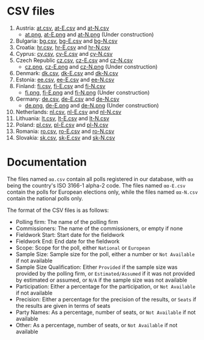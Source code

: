 
# CSV files

1. Austria: [at.csv](at.csv), [at-E.csv](at-E.csv) and [at-N.csv](at-N.csv)
   * [at.png](at.png), [at-E.png](at-E.png) and [at-N.png](at-N.png) (Under construction)
1. Bulgaria: [bg.csv](bg.csv), [bg-E.csv](bg-E.csv) and [bg-N.csv](bg-N.csv)
1. Croatia: [hr.csv](hr.csv), [hr-E.csv](hr-E.csv) and [hr-N.csv](hr-N.csv)
1. Cyprus: [cy.csv](cy.csv), [cy-E.csv](cy-E.csv) and [cy-N.csv](cy-N.csv)
1. Czech Republic [cz.csv](cz.csv), [cz-E.csv](cz-E.csv) and [cz-N.csv](cz-N.csv)
   * [cz.png](cz.png), [cz-E.png](cz-E.png) and [cz-N.png](cz-N.png) (Under construction)
1. Denmark: [dk.csv](dk.csv), [dk-E.csv](dk-E.csv) and [dk-N.csv](dk-N.csv)
1. Estonia: [ee.csv](ee.csv), [ee-E.csv](ee-E.csv) and [ee-N.csv](ee-N.csv)
1. Finland: [fi.csv](fi.csv), [fi-E.csv](fi-E.csv) and [fi-N.csv](fi-N.csv)
   * [fi.png](fi.png), [fi-E.png](fi-E.png) and [fi-N.png](fi-N.png) (Under construction)
1. Germany: [de.csv](de.csv), [de-E.csv](de-E.csv) and [de-N.csv](de-N.csv)
   * [de.png](de.png), [de-E.png](de-E.png) and [de-N.png](de-N.png) (Under construction)
1. Netherlands: [nl.csv](nl.csv), [nl-E.csv](nl-E.csv) and [nl-N.csv](nl-N.csv)
1. Lithuania: [lt.csv](lt.csv), [lt-E.csv](lt-E.csv) and [lt-N.csv](lt-N.csv)
1. Poland: [pl.csv](pl.csv), [pl-E.csv](pl-E.csv) and [pl-N.csv](pl-N.csv)
1. Romania: [ro.csv](ro.csv), [ro-E.csv](ro-E.csv) and [ro-N.csv](ro-N.csv)
1. Slovakia: [sk.csv](sk.csv), [sk-E.csv](sk-E.csv) and [sk-N.csv](sk-N.csv)

# Documentation

The files named `αα.csv` contain all polls registered in our database, with
`αα` being the country's ISO 3166-1 alpha-2 code. The files named `αα-E.csv`
contain the polls for European elections only, while the files named `αα-N.csv`
contain the national polls only.

The format of the CSV files is as follows:

* Polling firm: The name of the polling firm
* Commissioners: The name of the commissioners, or empty if none
* Fieldwork Start: Start date for the fieldwork
* Fieldwork End: End date for the fieldwork
* Scope: Scope for the poll, either `National` or `European`
* Sample Size: Sample size for the poll, either a number or `Not Available` if not available
* Sample Size Qualification: Either `Provided` if the sample size was provided by the polling firm, or `Estimated/Assumed` if it was not provided by estimated or assumed, or `N/A` if the sample size was not available
* Participation: Either a percentage for the participation, or `Not Available` if not available
* Precision: Either a percentage for the precision of the results, or `Seats` if the results are given in terms of seats
* Party Names: As a percentage, number of seats, or `Not Available` if not available
* Other: As a percentage, number of seats, or `Not Available` if not available
